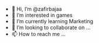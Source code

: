 - 👋 Hi, I’m @zafirbajaa
- 👀 I’m interested in games
- 🌱 I’m currently learning Marketing
- 💞️ I’m looking to collaborate on ...
- 📫 How to reach me ...

<!---
zafirbajaa/zafirbajaa is a ✨ special ✨ repository because its `README.md` (this file) appears on your GitHub profile.
You can click the Preview link to take a look at your changes.
--->
